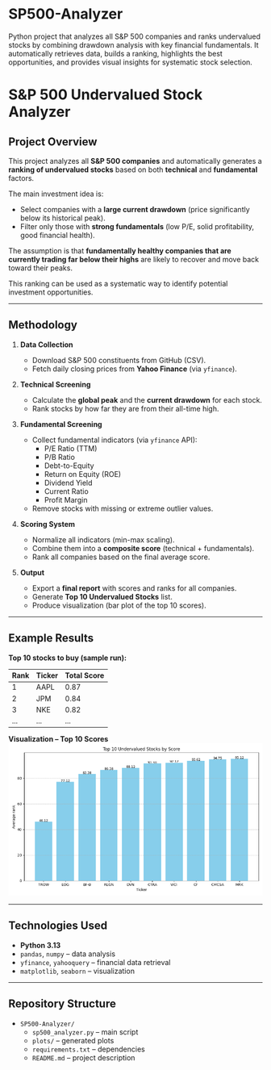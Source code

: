 # SP500-Analyzer
Python project that analyzes all S&amp;P 500 companies and ranks undervalued stocks by combining drawdown analysis with key financial fundamentals. It automatically retrieves data, builds a ranking, highlights the best opportunities, and provides visual insights for systematic stock selection.

# S&P 500 Undervalued Stock Analyzer  

## Project Overview  
This project analyzes all **S&P 500 companies** and automatically generates a **ranking of undervalued stocks** based on both **technical** and **fundamental** factors.  

The main investment idea is:  
- Select companies with a **large current drawdown** (price significantly below its historical peak).  
- Filter only those with **strong fundamentals** (low P/E, solid profitability, good financial health).  

The assumption is that **fundamentally healthy companies that are currently trading far below their highs** are likely to recover and move back toward their peaks.  

This ranking can be used as a systematic way to identify potential investment opportunities.  

---

## Methodology  

1. **Data Collection**  
   - Download S&P 500 constituents from GitHub (CSV).  
   - Fetch daily closing prices from **Yahoo Finance** (via `yfinance`).  

2. **Technical Screening**  
   - Calculate the **global peak** and the **current drawdown** for each stock.  
   - Rank stocks by how far they are from their all-time high.  

3. **Fundamental Screening**  
   - Collect fundamental indicators (via `yfinance` API):  
     - P/E Ratio (TTM)  
     - P/B Ratio  
     - Debt-to-Equity  
     - Return on Equity (ROE)  
     - Dividend Yield  
     - Current Ratio  
     - Profit Margin  
   - Remove stocks with missing or extreme outlier values.  

4. **Scoring System**  
   - Normalize all indicators (min-max scaling).  
   - Combine them into a **composite score** (technical + fundamentals).  
   - Rank all companies based on the final average score.  

5. **Output**  
   - Export a **final report** with scores and ranks for all companies.  
   - Generate **Top 10 Undervalued Stocks** list.  
   - Produce visualization (bar plot of the top 10 scores).  

---

## Example Results  

**Top 10 stocks to buy (sample run):**

| Rank | Ticker | Total Score |
|------|--------|-------------|
| 1    | AAPL   | 0.87 |
| 2    | JPM    | 0.84 |
| 3    | NKE    | 0.82 |
| ...  | ...    | ... |

**Visualization – Top 10 Scores**  
![Top 10 Stocks](plots/top10_barplot.png)  

---

## Technologies Used  
- **Python 3.13**  
- `pandas`, `numpy` – data analysis  
- `yfinance`, `yahooquery` – financial data retrieval  
- `matplotlib`, `seaborn` – visualization  

---

## Repository Structure

- `SP500-Analyzer/`
  - `sp500_analyzer.py` – main script  
  - `plots/` – generated plots  
  - `requirements.txt` – dependencies  
  - `README.md` – project description

